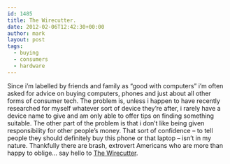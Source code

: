 ```yaml
---
id: 1485
title: The Wirecutter.
date: 2012-02-06T12:42:30+00:00
author: mark
layout: post
tags:
  - buying
  - consumers
  - hardware
---
```

Since i&#8217;m labelled by friends and family as &#8220;good with computers&#8221; i&#8217;m often asked for advice on buying computers, phones and just about all other forms of consumer tech. The problem is, unless i happen to have recently researched for myself whatever sort of device they&#8217;re after, i rarely have a device name to give and am only able to offer tips on finding something suitable. The other part of the problem is that i don&#8217;t like being given responsibility for other people&#8217;s money. That sort of confidence &#8211; to tell people they should definitely buy this phone or that laptop &#8211; isn&#8217;t in my nature. Thankfully there are brash, extrovert Americans who are more than happy to oblige&#8230; say hello to [The Wirecutter](http://thewirecutter.com/).